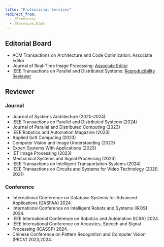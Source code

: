 ```yaml
---
title: "Professional Services"
redirect_from: 
  - /Services/
  - /Services.html
---
```


## Editorial Board 
* ACM Transactions on Architecture and Code Optimization: Associate Editor
* Journal of Real-Time Image Processing: [Associate Editor](https://link.springer.com/journal/11554/editors)
* IEEE Transactions on Parallel and Distributed Systems: [Reproducibility Reviewer](https://www.computer.org/csdl/journals/td/about/107377?title=Review%20Board&periodical=IEEE%20Transactions%20on%20Parallel%20and%20Distributed%20Systems)

## Reviewer
### Journal
* Journal of Systems Architecture (2020-2024)
* IEEE Transactions on Parallel and Distributed Systems (2024)
* Journal of Parallel and Distributed Computing (2023)
* IEEE Robotics and Automation Magazine (2023)
* Applied Soft Computing (2023)
* Computer Vision and Image Understanding (2023)
* Expert Systems With Applications (2023)
* IET Image Processing (2023)
* Mechanical Systems and Signal Processing (2023)
* IEEE Transactions on Intelligent Transportation Systems (2024)
* IEEE Transactions on Circuits and Systems for Video Technology (2020, 2021)

### Conference
*  International Conference on Database Systems for Advanced Applications (DASFAA) 2024.
*  International Conference on Intelligent Robots and Systems (IROS) 2024.
*  IEEE International Conference on Robotics and Automation (ICRA) 2024.
*  IEEE International Conference on Acoustics, Speech and Signal Processing (ICASSP) 2024.
*  Chinese Conference on Pattern Recognition and Computer Vision (PRCV) 2023,2024.
